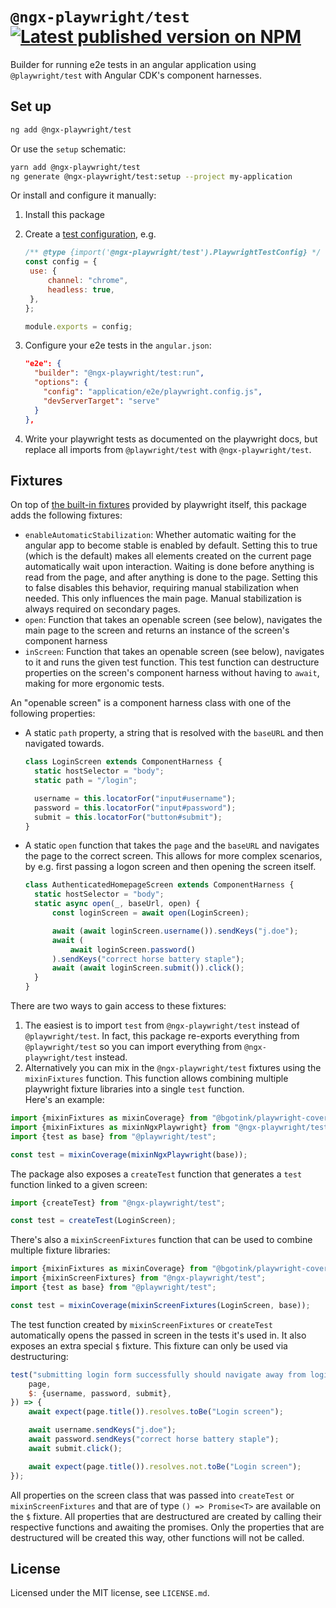 # `@ngx-playwright/test` [![Latest published version on NPM](https://img.shields.io/npm/v/@ngx-playwright/test)](https://npm.im/@ngx-playwright/test)

Builder for running e2e tests in an angular application using `@playwright/test` with Angular CDK's component harnesses.

## Set up

```bash
ng add @ngx-playwright/test
```

Or use the `setup` schematic:

```bash
yarn add @ngx-playwright/test
ng generate @ngx-playwright/test:setup --project my-application
```

Or install and configure it manually:

1. Install this package
1. Create a [test configuration](https://playwright.dev/docs/test-configuration), e.g.

   ```js
   /** @type {import('@ngx-playwright/test').PlaywrightTestConfig} */
   const config = {
   	use: {
   		channel: "chrome",
   		headless: true,
   	},
   };

   module.exports = config;
   ```

1. Configure your e2e tests in the `angular.json`:

   ```json
   "e2e": {
     "builder": "@ngx-playwright/test:run",
     "options": {
       "config": "application/e2e/playwright.config.js",
       "devServerTarget": "serve"
     }
   },
   ```

1. Write your playwright tests as documented on the playwright docs, but replace all imports from `@playwright/test` with `@ngx-playwright/test`.

## Fixtures

On top of [the built-in fixtures](https://playwright.dev/docs/api/class-fixtures) provided by playwright itself, this package adds the following fixtures:

- `enableAutomaticStabilization`: Whether automatic waiting for the angular app to become stable is enabled by default.
  Setting this to true (which is the default) makes all elements created on the current page automatically wait upon interaction. Waiting is done before anything is read from the page, and after anything is done to the page.
  Setting this to false disables this behavior, requiring manual stabilization when needed.
  This only influences the main page. Manual stabilization is always required on secondary pages.
- `open`: Function that takes an openable screen (see below), navigates the main page to the screen and returns an instance of the screen's component harness
- `inScreen`: Function that takes an openable screen (see below), navigates to it and runs the given test function. This test function can destructure properties on the screen's component harness without having to `await`, making for more ergonomic tests.

An "openable screen" is a component harness class with one of the following properties:

- A static `path` property, a string that is resolved with the `baseURL` and then navigated towards.

  ```js
  class LoginScreen extends ComponentHarness {
  	static hostSelector = "body";
  	static path = "/login";

  	username = this.locatorFor("input#username");
  	password = this.locatorFor("input#password");
  	submit = this.locatorFor("button#submit");
  }
  ```

- A static `open` function that takes the `page` and the `baseURL` and navigates the page to the correct screen. This allows for more complex scenarios, by e.g. first passing a logon screen and then opening the screen itself.

  ```js
  class AuthenticatedHomepageScreen extends ComponentHarness {
  	static hostSelector = "body";
  	static async open(_, baseUrl, open) {
  		const loginScreen = await open(LoginScreen);

  		await (await loginScreen.username()).sendKeys("j.doe");
  		await (
  			await loginScreen.password()
  		).sendKeys("correct horse battery staple");
  		await (await loginScreen.submit()).click();
  	}
  }
  ```

There are two ways to gain access to these fixtures:

1. The easiest is to import `test` from `@ngx-playwright/test` instead of `@playwright/test`. In fact, this package re-exports everything from `@playwright/test` so you can import everything from `@ngx-playwright/test` instead.
2. Alternatively you can mix in the `@ngx-playwright/test` fixtures using the `mixinFixtures` function. This function allows combining multiple playwright fixture libraries into a single `test` function.  
   Here's an example:

```js
import {mixinFixtures as mixinCoverage} from "@bgotink/playwright-coverage";
import {mixinFixtures as mixinNgxPlaywright} from "@ngx-playwright/test";
import {test as base} from "@playwright/test";

const test = mixinCoverage(mixinNgxPlaywright(base));
```

The package also exposes a `createTest` function that generates a `test` function linked to a given screen:

```js
import {createTest} from "@ngx-playwright/test";

const test = createTest(LoginScreen);
```

There's also a `mixinScreenFixtures` function that can be used to combine multiple fixture libraries:

```js
import {mixinFixtures as mixinCoverage} from "@bgotink/playwright-coverage";
import {mixinScreenFixtures} from "@ngx-playwright/test";
import {test as base} from "@playwright/test";

const test = mixinCoverage(mixinScreenFixtures(LoginScreen, base));
```

The test function created by `mixinScreenFixtures` or `createTest` automatically opens the passed in screen in the tests it's used in.
It also exposes an extra special `$` fixture. This fixture can only be used via destructuring:

```js
test("submitting login form successfully should navigate away from login screen", async ({
	page,
	$: {username, password, submit},
}) => {
	await expect(page.title()).resolves.toBe("Login screen");

	await username.sendKeys("j.doe");
	await password.sendKeys("correct horse battery staple");
	await submit.click();

	await expect(page.title()).resolves.not.toBe("Login screen");
});
```

All properties on the screen class that was passed into `createTest` or `mixinScreenFixtures` and that are of type `() => Promise<T>` are available on the `$` fixture. All properties that are destructured are created by calling their respective functions and awaiting the promises. Only the properties that are destructured will be created this way, other functions will not be called.

## License

Licensed under the MIT license, see `LICENSE.md`.
